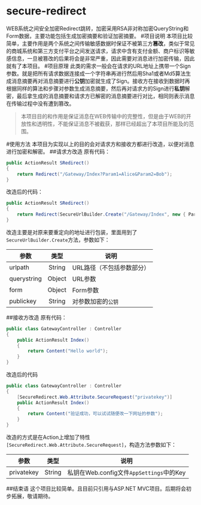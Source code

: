 # secure-redirect
WEB系统之间安全加密Redirect跳转，加密采用RSA非对称加密QueryString和Form数据，主要功能包括生成加密摘要和验证加密摘要。
#项目说明
本项目比较简单，主要作用是两个系统之间传输敏感数据时保证不被第三方**篡改**，类似于常见的商城系统和第三方支付平台之间发送请求，请求中含有支付金额、商户标识等敏感信息，一旦被篡改的后果将会是非常严重，因此需要对消息进行加密传输，因此就有了本项目。
#项目原理
此类的需求一般会在请求的URL地址上携带一个Sign参数。就是把所有请求数据连接成一个字符串再进行然后用Sha1或者Md5算法生成消息摘要再对消息摘要进行**公钥**加密就生成了Sign。接收方在接收到数据时再根据同样的算法和步骤对参数生成消息摘要，然后再对请求方的Sign进行**私钥**解密，最后拿生成的消息摘要和请求方已解密的消息摘要进行对比，相同则表示消息在传输过程中没有遭到篡改。

> 本项目目的和作用是保证消息在WEB传输中的完整性，但是由于WEB的开放性和透明性，不能保证消息不被截获，那样已经超出了本项目所能及的范围。

#使用方法
本项目为实现以上的目的会对请求方和接收方都进行改造，以便对消息进行加密和解密。
##请求方改造
原有代码：
```C#
public ActionResult SRedirect()
{
    return Redirect("/Gateway/Index?Param1=Alice&Param2=Bob");
}
```
改造后的代码：
```C#
public ActionResult SRedirect()
{
    return Redirect(SecureUrlBuilder.Create("/Gateway/Index", new { Param1 = "Alice", Param2 = "Bob" }, null, ConfigurationManager.AppSettings["publickey"]));
}
```
改造主要是对原来要重定向的地址进行包装，里面用到了`SecureUrlBuilder.Create`方法，参数如下：

|参数|类型|说明|
|------|:-------:|-----------------|
|urlpath|String|URL路径（不包括参数部分）|
|querystring|Object|URL参数|
|form|Object|Form参数|
|publickey|String|对参数加密的`公钥`|

##接收方改造
原有代码：
```C#
public class GatewayController : Controller
{
    public ActionResult Index()
    {
        return Content("Hello world");
    }
}
```
改造后的代码
```C#
public class GatewayController : Controller
{
    [SecureRedirect.Web.Attribute.SecureRequest("privatekey")]
    public ActionResult Index()
    {
        return Content("验证成功，可以试试随便改一下网址的参数");
    }
}
```
改造的方式是在Action上增加了特性`[SecureRedirect.Web.Attribute.SecureRequest]`，构造方法参数如下：

|参数|类型|说明|
|------|------|------|
|privatekey|String|私钥在Web.config文件`AppSettings`中的Key
##结束语
这个项目比较简单。且目前只引用与ASP.NET MVC项目。后期将会初步拓展，敬请期待。
